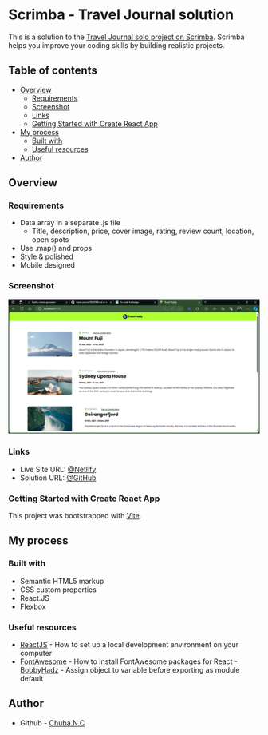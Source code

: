 # Scrimba - Travel Journal solution

This is a solution to the [Travel Journal solo project on Scrimba](https://scrimba.com/learn/learnjavascript/). Scrimba helps you improve your coding skills by building realistic projects.

## Table of contents

- [Overview](#overview)
  - [Requirements](#requirements)
  - [Screenshot](#screenshot)
  - [Links](#links)
  - [Getting Started with Create React App](#getting-started-with-create-react-app)
- [My process](#my-process)
  - [Built with](#built-with)
  - [Useful resources](#useful-resources)
- [Author](#author)

## Overview

### Requirements

- Data array in a separate .js file
  - Title, description, price, cover image, rating, review count, location, open spots
- Use .map() and props
- Style & polished
- Mobile designed

### Screenshot

![screenshot](/src/screenshots/Home.png)

### Links

- Live Site URL: [@Netlify](https://travel-journal-xdelmo.netlify.app/)
- Solution URL: [@GitHub](https://github.com/chuba-cn/travel-paddy)

### Getting Started with Create React App

This project was bootstrapped with [Vite](https://github.com/vitejs/vite).

## My process

### Built with

- Semantic HTML5 markup
- CSS custom properties
- React.JS
- Flexbox

### Useful resources

- [ReactJS](https://reactjs.org/tutorial/tutorial.html) - How to set up a local development environment on your computer
- [FontAwesome](https://fontawesome.com/v5/docs/web/use-with/react) - How to install FontAwesome packages for React -[BobbyHadz](https://bobbyhadz.com/blog/react-assign-object-to-variable-before-exporting-as-module) - Assign object to variable before exporting as module default

## Author

- Github - [Chuba.N.C](https://www.github.com/chuba-cn)
